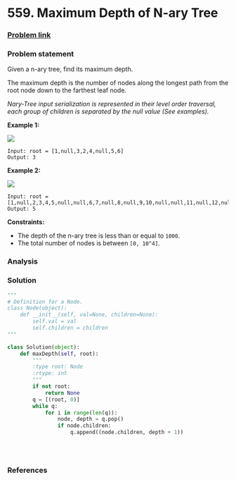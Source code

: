 # 559. Maximum Depth of N-ary Tree

### [Problem link](https://leetcode.com/problems/maximum-depth-of-n-ary-tree/)

### Problem statement

Given a n-ary tree, find its maximum depth.

The maximum depth is the number of nodes along the longest path from the root node down to the farthest leaf node.

_Nary-Tree input serialization is represented in their level order traversal, each group of children is separated by the null value \(See examples\)._

**Example 1:**

![](https://assets.leetcode.com/uploads/2018/10/12/narytreeexample.png)

```text
Input: root = [1,null,3,2,4,null,5,6]
Output: 3
```

**Example 2:**

![](https://assets.leetcode.com/uploads/2019/11/08/sample_4_964.png)

```text
Input: root = [1,null,2,3,4,5,null,null,6,7,null,8,null,9,10,null,null,11,null,12,null,13,null,null,14]
Output: 5
```

**Constraints:**

* The depth of the n-ary tree is less than or equal to `1000`.
* The total number of nodes is between `[0, 10^4]`.

### Analysis



### Solution

```python
"""
# Definition for a Node.
class Node(object):
    def __init__(self, val=None, children=None):
        self.val = val
        self.children = children
"""

class Solution(object):
    def maxDepth(self, root):
        """
        :type root: Node
        :rtype: int
        """
        if not root:
            return None
        q = [(root, 0)]
        while q:
            for i in range(len(q)):
                node, depth = q.pop()
                if node.children:
                    q.append((node.children, depth + 1))
                    
        
        
```

### References

